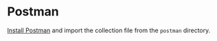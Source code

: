 # Postman

[Install Postman](https://www.postman.com/downloads/) and import the collection file from the `postman` directory.